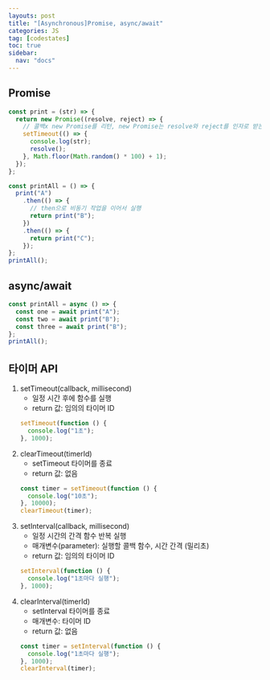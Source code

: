 ```yaml
---
layouts: post
title: "[Asynchronous]Promise, async/await"
categories: JS
tag: [codestates]
toc: true
sidebar:
  nav: "docs"
---
```


## Promise

```js
const print = (str) => {
  return new Promise((resolve, reject) => {
    // 콜백x new Promise를 리턴, new Promise는 resolve와 reject를 인자로 받는 콜백함수실행
    setTimeout(() => {
      console.log(str);
      resolve();
    }, Math.floor(Math.random() * 100) + 1);
  });
};

const printAll = () => {
  print("A")
    .then(() => {
      // then으로 비동기 작업을 이어서 실행
      return print("B");
    })
    .then(() => {
      return print("C");
    });
};
printAll();
```

## async/await

```js
const printAll = async () => {
  const one = await print("A");
  const two = await print("B");
  const three = await print("B");
};
printAll();
```

## 타이머 API

1. setTimeout(callback, millisecond)
   - 일정 시간 후에 함수를 실행
   - return 값: 임의의 타이머 ID
   ```js
   setTimeout(function () {
     console.log("1초");
   }, 1000);
   ```
2. clearTimeout(timerId)
   - setTimeout 타이머를 종료
   - return 값: 없음
   ```js
   const timer = setTimeout(function () {
     console.log("10초");
   }, 10000);
   clearTimeout(timer);
   ```
3. setInterval(callback, millisecond)
   - 일정 시간의 간격 함수 반복 실행
   - 매개변수(parameter): 실행할 콜백 함수, 시간 간격 (밀리초)
   - return 값: 임의의 타이머 ID
   ```js
   setInterval(function () {
     console.log("1초마다 실행");
   }, 1000);
   ```
4. clearInterval(timerId)
   - setInterval 타이머를 종료
   - 매개변수: 타이머 ID
   - return 값: 없음
   ```js
   const timer = setInterval(function () {
     console.log("1초마다 실행");
   }, 1000);
   clearInterval(timer);
   ```

